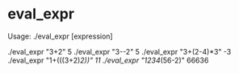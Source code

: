 # eval_expr

Usage: ./eval_expr [expression]

./eval_expr "3+2"
    5
./eval_expr "3--2"
    5
./eval_expr "3+(2-4)*3"
    -3
./eval_expr "1+(((3+2)*2))"
    11
./eval_expr "1234*(56-2)"
    66636
